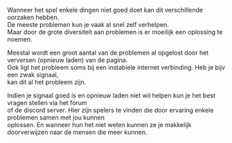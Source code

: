 Wanneer het spel enkele dingen niet goed doet kan dit verschillende oorzaken hebben.<br/>
De meeste problemen kun je vaak al snel zelf verhelpen.<br/>
Maar door de grote diversiteit aan problemen is er moeilijk een oplossing te noemen.<br/>

Meestal wordt een groot aantal van de problemen al opgelost door het verversen (opnieuw laden) van de pagina.<br/>
Ook ligt het probleem soms bij een instabiele internet verbinding. Heb je bijv een zwak signaal, <br/>
kan dit al het probleem zijn.<br/>

Indien je signaal goed is en opnieuw laden niet wil helpen kun je het best vragen stellen via het forum<br/>
of de discord server. Hier zijn spelers te vinden die door ervaring enkele problemen samen met jou kunnen<br/>
oplossen. En wanneer hun het niet weten kunnen ze je makkelijk doorverwijzen naar de mensen die meer kunnen.<br/>
